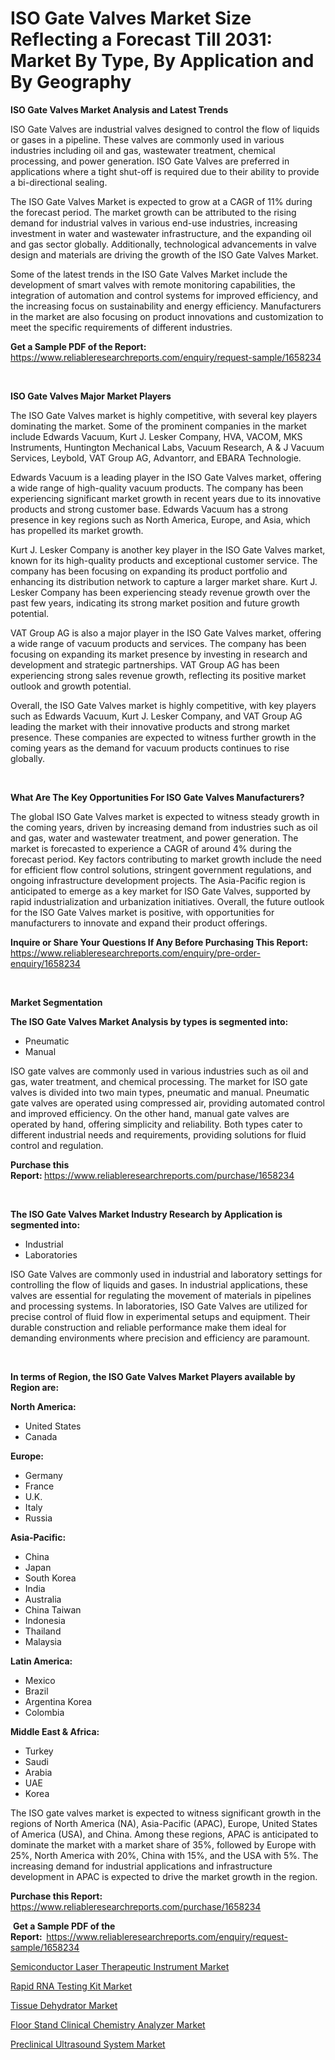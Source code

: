 <p><h1>ISO Gate Valves Market Size Reflecting a Forecast Till 2031: Market By Type, By Application and By Geography</h1></p><p><strong>ISO Gate Valves Market Analysis and Latest Trends</strong></p>
<p><p>ISO Gate Valves are industrial valves designed to control the flow of liquids or gases in a pipeline. These valves are commonly used in various industries including oil and gas, wastewater treatment, chemical processing, and power generation. ISO Gate Valves are preferred in applications where a tight shut-off is required due to their ability to provide a bi-directional sealing.</p><p>The ISO Gate Valves Market is expected to grow at a CAGR of 11% during the forecast period. The market growth can be attributed to the rising demand for industrial valves in various end-use industries, increasing investment in water and wastewater infrastructure, and the expanding oil and gas sector globally. Additionally, technological advancements in valve design and materials are driving the growth of the ISO Gate Valves Market.</p><p>Some of the latest trends in the ISO Gate Valves Market include the development of smart valves with remote monitoring capabilities, the integration of automation and control systems for improved efficiency, and the increasing focus on sustainability and energy efficiency. Manufacturers in the market are also focusing on product innovations and customization to meet the specific requirements of different industries.</p></p>
<p><strong>Get a Sample PDF of the Report:&nbsp;</strong> <a href="https://www.reliableresearchreports.com/enquiry/request-sample/1658234">https://www.reliableresearchreports.com/enquiry/request-sample/1658234</a></p>
<p>&nbsp;</p>
<p><strong>ISO Gate Valves Major Market Players</strong></p>
<p><p>The ISO Gate Valves market is highly competitive, with several key players dominating the market. Some of the prominent companies in the market include Edwards Vacuum, Kurt J. Lesker Company, HVA, VACOM, MKS Instruments, Huntington Mechanical Labs, Vacuum Research, A & J Vacuum Services, Leybold, VAT Group AG, Advantorr, and EBARA Technologie.</p><p>Edwards Vacuum is a leading player in the ISO Gate Valves market, offering a wide range of high-quality vacuum products. The company has been experiencing significant market growth in recent years due to its innovative products and strong customer base. Edwards Vacuum has a strong presence in key regions such as North America, Europe, and Asia, which has propelled its market growth.</p><p>Kurt J. Lesker Company is another key player in the ISO Gate Valves market, known for its high-quality products and exceptional customer service. The company has been focusing on expanding its product portfolio and enhancing its distribution network to capture a larger market share. Kurt J. Lesker Company has been experiencing steady revenue growth over the past few years, indicating its strong market position and future growth potential.</p><p>VAT Group AG is also a major player in the ISO Gate Valves market, offering a wide range of vacuum products and services. The company has been focusing on expanding its market presence by investing in research and development and strategic partnerships. VAT Group AG has been experiencing strong sales revenue growth, reflecting its positive market outlook and growth potential.</p><p>Overall, the ISO Gate Valves market is highly competitive, with key players such as Edwards Vacuum, Kurt J. Lesker Company, and VAT Group AG leading the market with their innovative products and strong market presence. These companies are expected to witness further growth in the coming years as the demand for vacuum products continues to rise globally.</p></p>
<p>&nbsp;</p>
<p><strong>What Are The Key Opportunities For ISO Gate Valves Manufacturers?</strong></p>
<p><p>The global ISO Gate Valves market is expected to witness steady growth in the coming years, driven by increasing demand from industries such as oil and gas, water and wastewater treatment, and power generation. The market is forecasted to experience a CAGR of around 4% during the forecast period. Key factors contributing to market growth include the need for efficient flow control solutions, stringent government regulations, and ongoing infrastructure development projects. The Asia-Pacific region is anticipated to emerge as a key market for ISO Gate Valves, supported by rapid industrialization and urbanization initiatives. Overall, the future outlook for the ISO Gate Valves market is positive, with opportunities for manufacturers to innovate and expand their product offerings.</p></p>
<p><strong>Inquire or Share Your Questions If Any Before Purchasing This Report:</strong> <a href="https://www.reliableresearchreports.com/enquiry/pre-order-enquiry/1658234">https://www.reliableresearchreports.com/enquiry/pre-order-enquiry/1658234</a></p>
<p>&nbsp;</p>
<p><strong>Market Segmentation</strong></p>
<p><strong>The ISO Gate Valves Market Analysis by types is segmented into:</strong></p>
<p><ul><li>Pneumatic</li><li>Manual</li></ul></p>
<p><p>ISO gate valves are commonly used in various industries such as oil and gas, water treatment, and chemical processing. The market for ISO gate valves is divided into two main types, pneumatic and manual. Pneumatic gate valves are operated using compressed air, providing automated control and improved efficiency. On the other hand, manual gate valves are operated by hand, offering simplicity and reliability. Both types cater to different industrial needs and requirements, providing solutions for fluid control and regulation.</p></p>
<p><strong>Purchase this Report:&nbsp;</strong><a href="https://www.reliableresearchreports.com/purchase/1658234">https://www.reliableresearchreports.com/purchase/1658234</a></p>
<p>&nbsp;</p>
<p><strong>The ISO Gate Valves Market Industry Research by Application is segmented into:</strong></p>
<p><ul><li>Industrial</li><li>Laboratories</li></ul></p>
<p><p>ISO Gate Valves are commonly used in industrial and laboratory settings for controlling the flow of liquids and gases. In industrial applications, these valves are essential for regulating the movement of materials in pipelines and processing systems. In laboratories, ISO Gate Valves are utilized for precise control of fluid flow in experimental setups and equipment. Their durable construction and reliable performance make them ideal for demanding environments where precision and efficiency are paramount.</p></p>
<p>&nbsp;</p>
<p><strong>In terms of Region, the ISO Gate Valves Market Players available by Region are:</strong></p>
<p>
    <p> <strong> North America: </strong>
        <ul>
            <li>United States</li>
            <li>Canada</li>
        </ul>
        </p> 
    <p> <strong> Europe: </strong>
        <ul>
            <li>Germany</li>
            <li>France</li>
            <li>U.K.</li>
            <li>Italy</li>
            <li>Russia</li>
        </ul>
        </p> 
    <p> <strong> Asia-Pacific: </strong>
        <ul>
            <li>China</li>
            <li>Japan</li>
            <li>South Korea</li>
            <li>India</li>
            <li>Australia</li>
            <li>China Taiwan</li>
            <li>Indonesia</li>
            <li>Thailand</li>
            <li>Malaysia</li>
        </ul>
        </p> 
    <p> <strong> Latin America: </strong>
        <ul>
            <li>Mexico</li>
            <li>Brazil</li>
            <li>Argentina Korea</li>
            <li>Colombia</li>
        </ul>
        </p> 
    <p> <strong> Middle East & Africa: </strong>
        <ul>
            <li>Turkey</li>
            <li>Saudi</li>
            <li>Arabia</li>
            <li>UAE</li>
            <li>Korea</li>
        </ul>
    </p>
    </p>
<p><p>The ISO gate valves market is expected to witness significant growth in the regions of North America (NA), Asia-Pacific (APAC), Europe, United States of America (USA), and China. Among these regions, APAC is anticipated to dominate the market with a market share of 35%, followed by Europe with 25%, North America with 20%, China with 15%, and the USA with 5%. The increasing demand for industrial applications and infrastructure development in APAC is expected to drive the market growth in the region.</p></p>
<p><strong>Purchase this Report: </strong><a href="https://www.reliableresearchreports.com/purchase/1658234">https://www.reliableresearchreports.com/purchase/1658234</a></p>
<p>&nbsp;<strong>Get a Sample PDF of the Report:&nbsp;&nbsp;</strong><a href="https://www.reliableresearchreports.com/enquiry/request-sample/1658234">https://www.reliableresearchreports.com/enquiry/request-sample/1658234</a></p>
<p><strong></strong></p>
<p><p><a href="https://medium.com/@charvi.reportprime/semiconductor-laser-therapeutic-instrument-market-size-and-market-trends-complete-industry-824be747d35f">Semiconductor Laser Therapeutic Instrument Market</a></p><p><a href="https://medium.com/@charvi.reportprime/rapid-rna-testing-kit-market-comprehensive-assessment-by-type-application-and-geography-c2645a805aa4">Rapid RNA Testing Kit Market</a></p><p><a href="https://medium.com/@charvi.reportprime/tissue-dehydrator-market-the-key-to-successful-business-strategy-forecast-till-2031-d86f402822b8">Tissue Dehydrator Market</a></p><p><a href="https://medium.com/@charvi.reportprime/floor-stand-clinical-chemistry-analyzer-market-trends-forecast-and-competitive-analysis-to-2031-f9b3f1200cd2">Floor Stand Clinical Chemistry Analyzer Market</a></p><p><a href="https://medium.com/@charvi.reportprime/preclinical-ultrasound-system-market-comprehensive-assessment-by-type-application-and-geography-3db0ffae7de5">Preclinical Ultrasound System Market</a></p></p>
